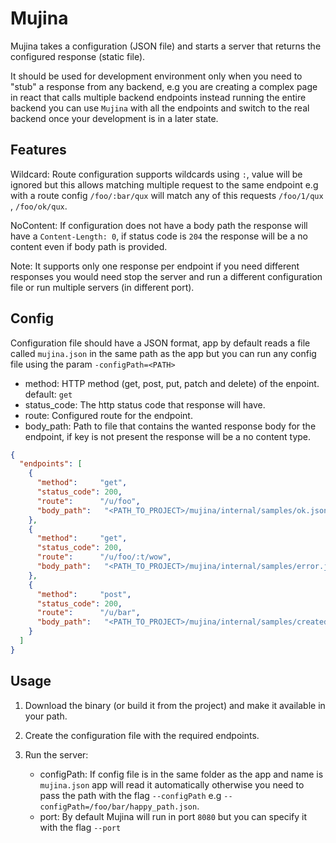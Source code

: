 # Mujina 

Mujina takes a configuration (JSON file) and starts a server that returns the configured response (static file).

It should be used for development environment only when you need to "stub" a response from any backend, e.g you are creating a complex page in react that calls multiple backend endpoints instead running the entire backend you can use `Mujina` with all the endpoints and switch to the real backend once your development is in a later state.

## Features

Wildcard: Route configuration supports wildcards using `:`, value will be ignored but this allows matching multiple request to the same endpoint e.g with a route config `/foo/:bar/qux` will match any of this requests `/foo/1/qux` , `/foo/ok/qux`.

NoContent: If configuration does not have a body path the response will have a `Content-Length: 0`, if status code is `204` the response will be a no content even if body path is provided.

Note: It supports only one response per endpoint if you need different responses you would need stop the server and run a different configuration file or run multiple servers (in different port).

## Config

Configuration file should have a JSON format, app by default reads a file called `mujina.json` in the same path as the app but you can run any config file using the param `-configPath=<PATH>`

* method: HTTP method (get, post, put, patch and delete) of the enpoint. default: `get`
* status_code: The http status code that response will have.
* route: Configured route for the endpoint.
* body_path: Path to file that contains the wanted response body for the endpoint, if key is not present the response will be a no content type.

```json
{
  "endpoints": [
    {
      "method":     "get",
      "status_code": 200,
      "route":      "/u/foo",
      "body_path":   "<PATH_TO_PROJECT>/mujina/internal/samples/ok.json"
    },
    {
      "method":     "get",
      "status_code": 200,
      "route":      "/u/foo/:t/wow",
      "body_path":   "<PATH_TO_PROJECT>/mujina/internal/samples/error.json"
    },    
    {
      "method":     "post",
      "status_code": 200,
      "route":      "/u/bar",
      "body_path":   "<PATH_TO_PROJECT>/mujina/internal/samples/created.json"
    }
  ]
}
```

## Usage

1. Download the binary (or build it from the project) and make it available in your path.
2. Create the configuration file with the required endpoints.
3. Run the server:

    * configPath: If config file is in the same folder as the app and name is `mujina.json` app will read it automatically otherwise you need to pass the path with the flag `--configPath` e.g `--configPath=/foo/bar/happy_path.json`.
    * port: By default Mujina will run in port `8080` but you can specify it with the flag `--port`
